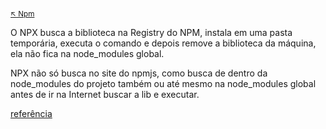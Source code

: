 #

<sub>[:arrow_upper_left: Npm](readme.md)<sub>

O NPX busca a biblioteca na Registry do NPM, instala em uma pasta temporária, executa o comando e depois remove a biblioteca da máquina, ela não fica na node_modules global.

NPX não só busca no site do npmjs, como busca de dentro da node_modules do projeto também ou até mesmo na node_modules global antes de ir na Internet buscar a lib e executar.


[referência](https://blog.rocketseat.com.br/conhecendo-o-npx-executor-de-pacote-do-npm/#:~:text=NPX%20%C3%A9%20um%20package%20runner,npx%20como%20veremos%20a%20seguir.)